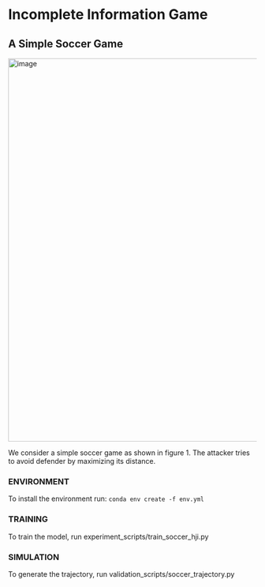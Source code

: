 # Incomplete Information Game 

## A Simple Soccer Game 

<img width="776" alt="image" src="https://user-images.githubusercontent.com/25011477/177612900-032e3a06-55f0-4eab-b9ba-62eaafcfa80d.png">

We consider a simple soccer game as shown in figure 1. The attacker tries to avoid defender by maximizing its distance. 

### ENVIRONMENT
To install the environment run: ``conda env create -f env.yml``

### TRAINING

To train the model, run experiment_scripts/train_soccer_hji.py


### SIMULATION

To generate the trajectory, run validation_scripts/soccer_trajectory.py
